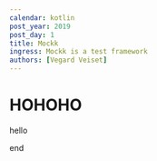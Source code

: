 ```yaml
---
calendar: kotlin
post_year: 2019
post_day: 1
title: Mockk
ingress: Mockk is a test framework
authors: [Vegard Veiset]
---
```


# HOHOHO

hello

end
